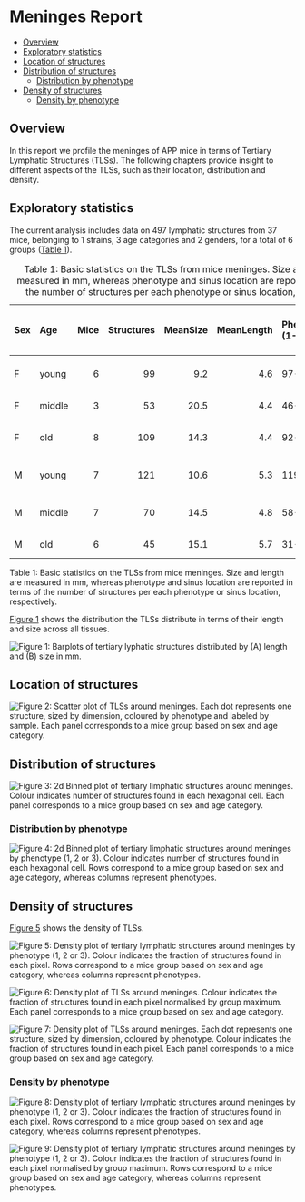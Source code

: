 # Meninges Report

-   [Overview](#overview)
-   [Exploratory statistics](#exploratory-statistics)
-   [Location of structures](#location-of-structures)
-   [Distribution of structures](#distribution-of-structures)
    -   [Distribution by phenotype](#distribution-by-phenotype)
-   [Density of structures](#density-of-structures)
    -   [Density by phenotype](#density-by-phenotype)

## Overview

In this report we profile the meninges of APP mice in terms of Tertiary
Lymphatic Structures (TLSs). The following chapters provide insight to
different aspects of the TLSs, such as their location, distribution and
density.

## Exploratory statistics

The current analysis includes data on 497 lymphatic structures from 37
mice, belonging to 1 strains, 3 age categories and 2 genders, for a
total of 6 groups ([Table 1](#tbl-stats)).

<table>
<caption>Table 1: Basic statistics on the TLSs from mice meninges. Size
and length are measured in mm, whereas phenotype and sinus location are
reported in terms of the number of structures per each phenotype or
sinus location, respectively.</caption>
<colgroup>
<col style="width: 4%" />
<col style="width: 8%" />
<col style="width: 6%" />
<col style="width: 13%" />
<col style="width: 10%" />
<col style="width: 13%" />
<col style="width: 21%" />
<col style="width: 20%" />
</colgroup>
<thead>
<tr class="header">
<th style="text-align: left;">Sex</th>
<th style="text-align: left;">Age</th>
<th style="text-align: right;">Mice</th>
<th style="text-align: right;">Structures</th>
<th style="text-align: right;">MeanSize</th>
<th style="text-align: right;">MeanLength</th>
<th style="text-align: left;">Phenotype (1-2-3)</th>
<th style="text-align: left;">Sinus (0-90-180)</th>
</tr>
</thead>
<tbody>
<tr class="odd">
<td style="text-align: left;">F</td>
<td style="text-align: left;">young</td>
<td style="text-align: right;">6</td>
<td style="text-align: right;">99</td>
<td style="text-align: right;">9.2</td>
<td style="text-align: right;">4.6</td>
<td style="text-align: left;">97-1-1</td>
<td style="text-align: left;">25-46-28</td>
</tr>
<tr class="even">
<td style="text-align: left;">F</td>
<td style="text-align: left;">middle</td>
<td style="text-align: right;">3</td>
<td style="text-align: right;">53</td>
<td style="text-align: right;">20.5</td>
<td style="text-align: right;">4.4</td>
<td style="text-align: left;">46-7-0</td>
<td style="text-align: left;">13-34-6</td>
</tr>
<tr class="odd">
<td style="text-align: left;">F</td>
<td style="text-align: left;">old</td>
<td style="text-align: right;">8</td>
<td style="text-align: right;">109</td>
<td style="text-align: right;">14.3</td>
<td style="text-align: right;">4.4</td>
<td style="text-align: left;">92-13-4</td>
<td style="text-align: left;">5-63-41</td>
</tr>
<tr class="even">
<td style="text-align: left;">M</td>
<td style="text-align: left;">young</td>
<td style="text-align: right;">7</td>
<td style="text-align: right;">121</td>
<td style="text-align: right;">10.6</td>
<td style="text-align: right;">5.3</td>
<td style="text-align: left;">119-2-0</td>
<td style="text-align: left;">24-71-26</td>
</tr>
<tr class="odd">
<td style="text-align: left;">M</td>
<td style="text-align: left;">middle</td>
<td style="text-align: right;">7</td>
<td style="text-align: right;">70</td>
<td style="text-align: right;">14.5</td>
<td style="text-align: right;">4.8</td>
<td style="text-align: left;">58-8-4</td>
<td style="text-align: left;">18-40-12</td>
</tr>
<tr class="even">
<td style="text-align: left;">M</td>
<td style="text-align: left;">old</td>
<td style="text-align: right;">6</td>
<td style="text-align: right;">45</td>
<td style="text-align: right;">15.1</td>
<td style="text-align: right;">5.7</td>
<td style="text-align: left;">31-6-8</td>
<td style="text-align: left;">4-34-7</td>
</tr>
</tbody>
</table>

Table 1: Basic statistics on the TLSs from mice meninges. Size and
length are measured in mm, whereas phenotype and sinus location are
reported in terms of the number of structures per each phenotype or
sinus location, respectively.

[Figure 1](#fig-bar) shows the distribution the TLSs distribute in terms
of their length and size across all tissues.

<img src="results/plots/APPfig-bar-1.png" id="fig-bar"
alt="Figure 1: Barplots of tertiary lyphatic structures distributed by (A) length and (B) size in mm." />

## Location of structures

<img src="results/plots/APPfig-loc-1.png" id="fig-loc"
alt="Figure 2: Scatter plot of TLSs around meninges. Each dot represents one structure, sized by dimension, coloured by phenotype and labeled by sample. Each panel corresponds to a mice group based on sex and age category." />

## Distribution of structures

<img src="results/plots/APPfig-dist-1.png" id="fig-dist"
alt="Figure 3: 2d Binned plot of tertiary limphatic structures around meninges. Colour indicates number of structures found in each hexagonal cell. Each panel corresponds to a mice group based on sex and age category." />

### Distribution by phenotype

<img src="results/plots/APPfig-dist-pheno-1.png" id="fig-dist-pheno"
alt="Figure 4: 2d Binned plot of tertiary limphatic structures around meninges by phenotype (1, 2 or 3). Colour indicates number of structures found in each hexagonal cell. Rows correspond to a mice group based on sex and age category, whereas columns represent phenotypes." />

## Density of structures

[Figure 5](#fig-dens) shows the density of TLSs.

<img src="results/plots/APPfig-dens-1.png" id="fig-dens"
alt="Figure 5: Density plot of tertiary lymphatic structures around meninges by phenotype (1, 2 or 3). Colour indicates the fraction of structures found in each pixel. Rows correspond to a mice group based on sex and age category, whereas columns represent phenotypes." />

<img src="results/plots/APPfig-ndens-1.png" id="fig-ndens"
alt="Figure 6: Density plot of TLSs around meninges. Colour indicates the fraction of structures found in each pixel normalised by group maximum. Each panel corresponds to a mice group based on sex and age category." />

<img src="results/plots/APPfig-loc-dens-1.png" id="fig-loc-dens"
alt="Figure 7: Density plot of TLSs around meninges. Each dot represents one structure, sized by dimension, coloured by phenotype. Colour indicates the fraction of structures found in each pixel. Each panel corresponds to a mice group based on sex and age category." />

### Density by phenotype

<img src="results/plots/APPfig-dens-pheno-1.png" id="fig-dens-pheno"
alt="Figure 8: Density plot of tertiary lymphatic structures around meninges by phenotype (1, 2 or 3). Colour indicates the fraction of structures found in each pixel. Rows correspond to a mice group based on sex and age category, whereas columns represent phenotypes." />

<img src="results/plots/APPfig-ndens-pheno-1.png" id="fig-ndens-pheno"
alt="Figure 9: Density plot of tertiary lymphatic structures around meninges by phenotype (1, 2 or 3). Colour indicates the fraction of structures found in each pixel normalised by group maximum. Rows correspond to a mice group based on sex and age category, whereas columns represent phenotypes." />

